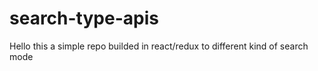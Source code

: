 # search-type-apis
Hello this a simple repo builded in react/redux to different kind of search mode
